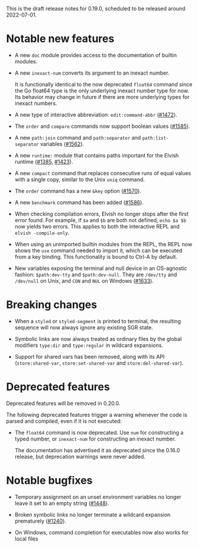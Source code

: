 This is the draft release notes for 0.19.0, scheduled to be released around
2022-07-01.

# Notable new features

-   A new `doc` module provides access to the documentation of builtin modules.

-   A new `inexact-num` converts its argument to an inexact number.

    It is functionally identical to the now deprecated `float64` command since
    the Go float64 type is the only underlying inexact number type for now. Its
    behavior may change in future if there are more underlying types for inexact
    numbers.

-   A new type of interactive abbreviation: `edit:command-abbr`
    ([#1472](https://b.elv.sh/1472)).

-   The `order` and `compare` commands now support boolean values
    ([#1585](https://b.elv.sh/1585)).

-   A new `path:join` command and `path:separator` and `path:list-separator`
    variables ([#1562](https://b.elv.sh/1562)).

-   A new `runtime:` module that contains paths important for the Elvish runtime
    ([#1385](https://b.elv.sh/1385), [#1423](https://b.elv.sh/1423)).

-   A new `compact` command that replaces consecutive runs of equal values with
    a single copy, similar to the Unix `uniq` command.

-   The `order` command has a new `&key` option
    ([#1570](https://b.elv.sh/1570)).

-   A new `benchmark` command has been added ([#1586](https://b.elv.sh/1586)).

-   When checking compilation errors, Elvish no longer stops after the first
    error found. For example, if `$a` and `$b` are both not defined,
    `echo $a $b` now yields two errors. This applies to both the interactive
    REPL and `elvish -compile-only`.

-   When using an unimported builtin modules from the REPL, the REPL now shows
    the `use` command needed to import it, which can be executed from a key
    binding. This functionality is bound to Ctrl-A by default.

-   New variables exposing the terminal and null device in an OS-agnostic
    fashion: `$path:dev-tty` and `$path:dev-null`. They are `/dev/tty` and
    `/dev/null` on Unix, and `CON` and `NUL` on Windows
    ([#1633](https://b.elv.sh/1633)).

# Breaking changes

-   When a `styled` or `styled-segment` is printed to terminal, the resulting
    sequence will now always ignore any existing SGR state.

-   Symbolic links are now always treated as ordinary files by the global
    modifiers `type:dir` and `type:regular` in wildcard expansions.

-   Support for shared vars has been removed, along with its API
    (`store:shared-var`, `store:set-shared-var` and `store:del-shared-var`).

# Deprecated features

Deprecated features will be removed in 0.20.0.

The following deprecated features trigger a warning whenever the code is parsed
and compiled, even if it is not executed:

-   The `float64` command is now deprecated. Use `num` for constructing a typed
    number, or `inexact-num` for constructing an inexact number.

    The documentation has advertised it as deprecated since the 0.16.0 release,
    but deprecation warnings were never added.

# Notable bugfixes

-   Temporary assignment on an unset environment variables no longer leave it
    set to an empty string ([#1448](https://b.elv.sh/1448)).

-   Broken symbolic links no longer terminate a wildcard expansion prematurely
    ([#1240](https://b.elv.sh/1240)).

-   On Windows, command completion for executables now also works for local
    files
